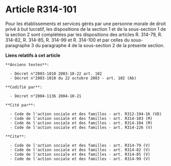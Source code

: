 # Article R314-101

Pour les établissements et services gérés par une personne morale de droit privé à but lucratif, les dispositions de la
section 1 et de la sous-section 1 de la section 2 sont complétées par les dispositions des articles R. 314-79, R. 314-82, R.
314-85, R. 314-99 et R. 314-100 et par celles du sous-paragraphe 3 du paragraphe 4 de la sous-section 2 de la présente
section.

**Liens relatifs à cet article**

	**Anciens textes**:

	  - Décret n°2003-1010 2003-10-22 art. 102
	  - Décret n°2003-1010 du 22 octobre 2003 - art. 102 (Ab)

	**Codifié par**:

	  - Décret n°2004-1136 2004-10-21

	**Cité par**:

	  - Code de l'action sociale et des familles - art. R312-194-16 (VD)
	  - Code de l'action sociale et des familles - art. R314-103 (M)
	  - Code de l'action sociale et des familles - art. R314-104 (M)
	  - Code de l'action sociale et des familles - art. R314-226 (V)

	**Cite**:

	  - Code de l'action sociale et des familles - art. R314-79 (V)
	  - Code de l'action sociale et des familles - art. R314-82 (V)
	  - Code de l'action sociale et des familles - art. R314-85 (V)
	  - Code de l'action sociale et des familles - art. R314-99 (V)
